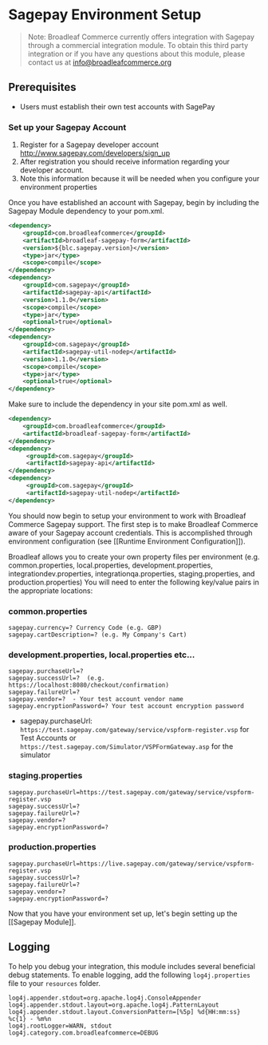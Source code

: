 # Sagepay Environment Setup

> Note: Broadleaf Commerce currently offers integration with Sagepay through a commercial integration module. To obtain this third party integration or if you have any questions about this module, please contact us at info@broadleafcommerce.org

## Prerequisites

- Users must establish their own test accounts with SagePay

### Set up your Sagepay Account
1. Register for a Sagepay developer account http://www.sagepay.com/developers/sign_up
2. After registration you should receive information regarding your developer account.
3. Note this information because it will be needed when you configure your environment properties

Once you have established an account with Sagepay, begin by including the Sagepay Module dependency to your pom.xml.

```xml
<dependency>
    <groupId>com.broadleafcommerce</groupId>
    <artifactId>broadleaf-sagepay-form</artifactId>
    <version>${blc.sagepay.version}</version>
    <type>jar</type>
    <scope>compile</scope>
</dependency>
<dependency>
    <groupId>com.sagepay</groupId>
    <artifactId>sagepay-api</artifactId>
    <version>1.1.0</version>
    <scope>compile</scope>
    <type>jar</type>
    <optional>true</optional>
</dependency>
<dependency>
    <groupId>com.sagepay</groupId>
    <artifactId>sagepay-util-nodep</artifactId>
    <version>1.1.0</version>
    <scope>compile</scope>
    <type>jar</type>
    <optional>true</optional>
</dependency>
```

Make sure to include the dependency in your site pom.xml as well.

```xml
<dependency>
    <groupId>com.broadleafcommerce</groupId>
    <artifactId>broadleaf-sagepay-form</artifactId>
</dependency>
<dependency>
     <groupId>com.sagepay</groupId>
     <artifactId>sagepay-api</artifactId>
</dependency>
<dependency>
     <groupId>com.sagepay</groupId>
     <artifactId>sagepay-util-nodep</artifactId>
</dependency>
```

You should now begin to setup your environment to work with Broadleaf Commerce Sagepay support. 
The first step is to make Broadleaf Commerce aware of your Sagepay account credentials. 
This is accomplished through environment configuration (see [[Runtime Environment Configuration]]).

Broadleaf allows you to create your own property files per environment (e.g. common.properties, local.properties, development.properties, integrationdev.properties, integrationqa.properties, staging.properties, and production.properties) You will need to enter the following key/value pairs in the appropriate locations:

### common.properties
    sagepay.currency=? Currency Code (e.g. GBP)
    sagepay.cartDescription=? (e.g. My Company's Cart)

### development.properties, local.properties etc...
    sagepay.purchaseUrl=? 
    sagepay.successUrl=?  (e.g. https://localhost:8080/checkout/confirmation)
    sagepay.failureUrl=?
    sagepay.vendor=?  - Your test account vendor name
    sagepay.encryptionPassword=? Your test account encryption password

- sagepay.purchaseUrl: `https://test.sagepay.com/gateway/service/vspform-register.vsp` for Test Accounts or `https://test.sagepay.com/Simulator/VSPFormGateway.asp` for the simulator

### staging.properties
    sagepay.purchaseUrl=https://test.sagepay.com/gateway/service/vspform-register.vsp
    sagepay.successUrl=?
    sagepay.failureUrl=?
    sagepay.vendor=?
    sagepay.encryptionPassword=?

### production.properties
    sagepay.purchaseUrl=https://live.sagepay.com/gateway/service/vspform-register.vsp
    sagepay.successUrl=?
    sagepay.failureUrl=?
    sagepay.vendor=?
    sagepay.encryptionPassword=?

Now that you have your environment set up, let's begin setting up the [[Sagepay Module]].

## Logging
To help you debug your integration, this module includes several beneficial debug statements.
To enable logging, add the following `log4j.properties` file to your `resources` folder.

    log4j.appender.stdout=org.apache.log4j.ConsoleAppender
    log4j.appender.stdout.layout=org.apache.log4j.PatternLayout
    log4j.appender.stdout.layout.ConversionPattern=[%5p] %d{HH:mm:ss} %c{1} - %m%n
    log4j.rootLogger=WARN, stdout
    log4j.category.com.broadleafcommerce=DEBUG
